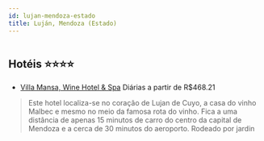 ```yaml
---
id: lujan-mendoza-estado
title: Luján, Mendoza (Estado)
---
```


<center><img src="https://novo-hu.s3.amazonaws.com/reservas/ota/prod/hotel/264393/villa-mansa-wine-hotel-e-spa-001_20190617171557.jpg" alt="" /></center>


## Hotéis ⭐️⭐️⭐️⭐️

-    [Villa Mansa, Wine Hotel & Spa](https://www.hurb.com/aud/https://www.hurb.com/hoteis/lujan/villa-mansa-wine-hotel-spa-JNP-JP419071?cmp=18055) Diárias a partir de R$468.21
   > Este hotel localiza-se no coração de Lujan de Cuyo, a casa do vinho Malbec e mesmo no meio da famosa rota do vinho. Fica a uma distância de apenas 15 minutos de carro do centro da capital de Mendoza e a cerca de 30 minutos do aeroporto. Rodeado por jardin
